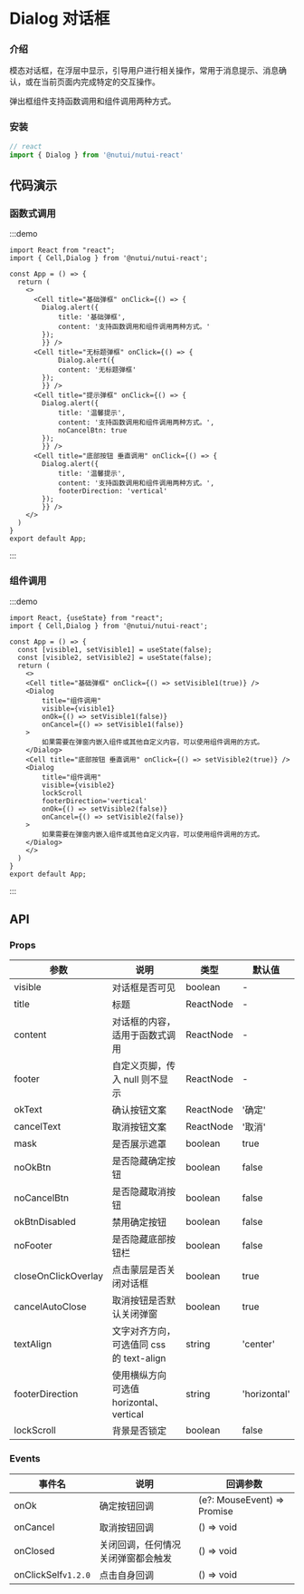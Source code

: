 #  Dialog 对话框

### 介绍

模态对话框，在浮层中显示，引导用户进行相关操作，常用于消息提示、消息确认，或在当前页面内完成特定的交互操作。

弹出框组件支持函数调用和组件调用两种方式。

### 安装

```ts
// react
import { Dialog } from '@nutui/nutui-react'

```


## 代码演示

### 函数式调用

:::demo

```tsx
import React from "react";
import { Cell,Dialog } from '@nutui/nutui-react';

const App = () => {
  return (
    <>
      <Cell title="基础弹框" onClick={() => {
        Dialog.alert({
            title: '基础弹框',
            content: '支持函数调用和组件调用两种方式。'
        });
        }} />
      <Cell title="无标题弹框" onClick={() => {
            Dialog.alert({
            content: '无标题弹框'
        });
        }} />
      <Cell title="提示弹框" onClick={() => {
        Dialog.alert({
            title: '温馨提示',
            content: '支持函数调用和组件调用两种方式。',
            noCancelBtn: true
        });
        }} />
      <Cell title="底部按钮 垂直调用" onClick={() => {
        Dialog.alert({
            title: '温馨提示',
            content: '支持函数调用和组件调用两种方式。',
            footerDirection: 'vertical'
        });
        }} />
    </>
  )
}
export default App;
```

:::

### 组件调用

:::demo

```tsx
import React, {useState} from "react";
import { Cell,Dialog } from '@nutui/nutui-react';

const App = () => {
  const [visible1, setVisible1] = useState(false);
  const [visible2, setVisible2] = useState(false);
  return (
    <>
    <Cell title="基础弹框" onClick={() => setVisible1(true)} />
    <Dialog 
        title="组件调用"
        visible={visible1}
        onOk={() => setVisible1(false)}
        onCancel={() => setVisible1(false)}
    >
        如果需要在弹窗内嵌入组件或其他自定义内容，可以使用组件调用的方式。
    </Dialog>
    <Cell title="底部按钮 垂直调用" onClick={() => setVisible2(true)} />
    <Dialog 
        title="组件调用"
        visible={visible2}
        lockScroll
        footerDirection='vertical'
        onOk={() => setVisible2(false)}
        onCancel={() => setVisible2(false)}
    >
        如果需要在弹窗内嵌入组件或其他自定义内容，可以使用组件调用的方式。
    </Dialog>
    </>
  )
}
export default App;
```

:::

## API

### Props

| 参数         | 说明                             | 类型   | 默认值           |
|--------------|----------------------------------|--------|------------------|
| visible         | 对话框是否可见               | boolean | -                |
| title        | 标题                         | ReactNode | -                |
| content         | 对话框的内容，适用于函数式调用 | ReactNode | -                |
| footer | 自定义页脚，传入 null 则不显示     | ReactNode | - |
| okText          | 确认按钮文案                        | ReactNode | '确定'              |
| cancelText          | 取消按钮文案                        | ReactNode | '取消'              |
| mask          | 是否展示遮罩                        | boolean | true              |
| noOkBtn          | 是否隐藏确定按钮                        | boolean | false              |
| noCancelBtn          | 是否隐藏取消按钮                        | boolean | false              |
| okBtnDisabled          | 禁用确定按钮                        | boolean | false              |
| noFooter          | 是否隐藏底部按钮栏                        | boolean | false              |
| closeOnClickOverlay          | 点击蒙层是否关闭对话框                        | boolean | true              |
| cancelAutoClose          | 取消按钮是否默认关闭弹窗                        | boolean | true              |
| textAlign          | 文字对齐方向，可选值同 css 的 text-align                        | string | 'center'              |
| footerDirection          | 使用横纵方向 可选值 horizontal、vertical                        | string | 'horizontal'              |
| lockScroll          | 背景是否锁定                        | boolean | false              |

### Events

| 事件名           | 说明           | 回调参数     |
|---------------|----------------|--------------|
| onOk          | 确定按钮回调 | (e?: MouseEvent) => Promise | void |
| onCancel      | 取消按钮回调 | () => void |
| onClosed      | 关闭回调，任何情况关闭弹窗都会触发 | () => void |
| onClickSelf`v1.2.0` | 点击自身回调 | () => void |
